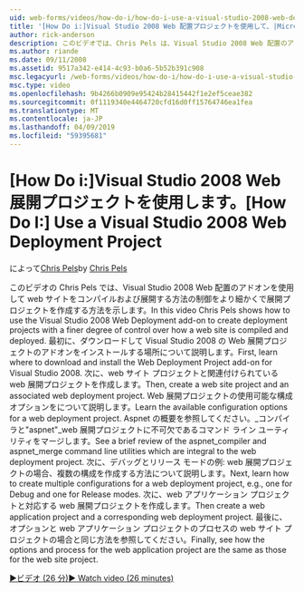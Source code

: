 ```yaml
---
uid: web-forms/videos/how-do-i/how-do-i-use-a-visual-studio-2008-web-deployment-project
title: '[How Do i:]Visual Studio 2008 Web 配置プロジェクトを使用して、|Microsoft Docs'
author: rick-anderson
description: このビデオでは、Chris Pels は、Visual Studio 2008 Web 配置のアドオンを使用してをより細かく制御方法と配置プロジェクトを作成する方法を説明しています.
ms.author: riande
ms.date: 09/11/2008
ms.assetid: 9517a342-e414-4c93-b0a6-5b52b391c908
msc.legacyurl: /web-forms/videos/how-do-i/how-do-i-use-a-visual-studio-2008-web-deployment-project
msc.type: video
ms.openlocfilehash: 9b4266b0909e95424b28415442f1e2ef5ceae382
ms.sourcegitcommit: 0f1119340e4464720cfd16d0ff15764746ea1fea
ms.translationtype: MT
ms.contentlocale: ja-JP
ms.lasthandoff: 04/09/2019
ms.locfileid: "59395681"
---
```

# <a name="how-do-i-use-a-visual-studio-2008-web-deployment-project"></a><span data-ttu-id="5acdd-103">[How Do i:]Visual Studio 2008 Web 展開プロジェクトを使用します。</span><span class="sxs-lookup"><span data-stu-id="5acdd-103">[How Do I:] Use a Visual Studio 2008 Web Deployment Project</span></span>

<span data-ttu-id="5acdd-104">によって[Chris Pels](https://twitter.com/chrispels)</span><span class="sxs-lookup"><span data-stu-id="5acdd-104">by [Chris Pels](https://twitter.com/chrispels)</span></span>

<span data-ttu-id="5acdd-105">このビデオの Chris Pels では、Visual Studio 2008 Web 配置のアドオンを使用して web サイトをコンパイルおよび展開する方法の制御をより細かくで展開プロジェクトを作成する方法を示します。</span><span class="sxs-lookup"><span data-stu-id="5acdd-105">In this video Chris Pels shows how to use the Visual Studio 2008 Web Deployment add-on to create deployment projects with a finer degree of control over how a web site is compiled and deployed.</span></span> <span data-ttu-id="5acdd-106">最初に、ダウンロードして Visual Studio 2008 の Web 展開プロジェクトのアドオンをインストールする場所について説明します。</span><span class="sxs-lookup"><span data-stu-id="5acdd-106">First, learn where to download and install the Web Deployment Project add-on for Visual Studio 2008.</span></span> <span data-ttu-id="5acdd-107">次に、web サイト プロジェクトと関連付けられている web 展開プロジェクトを作成します。</span><span class="sxs-lookup"><span data-stu-id="5acdd-107">Then, create a web site project and an associated web deployment project.</span></span> <span data-ttu-id="5acdd-108">Web 展開プロジェクトの使用可能な構成オプションをについて説明します。</span><span class="sxs-lookup"><span data-stu-id="5acdd-108">Learn the available configuration options for a web deployment project.</span></span> <span data-ttu-id="5acdd-109">Aspnet の概要を参照してください。\_コンパイラと"aspnet"\_web 展開プロジェクトに不可欠であるコマンド ライン ユーティリティをマージします。</span><span class="sxs-lookup"><span data-stu-id="5acdd-109">See a brief review of the aspnet\_compiler and aspnet\_merge command line utilities which are integral to the web deployment project.</span></span> <span data-ttu-id="5acdd-110">次に、デバッグとリリース モードの例: web 展開プロジェクトの場合、複数の構成を作成する方法について説明します。</span><span class="sxs-lookup"><span data-stu-id="5acdd-110">Next, learn how to create multiple configurations for a web deployment project, e.g., one for Debug and one for Release modes.</span></span> <span data-ttu-id="5acdd-111">次に、web アプリケーション プロジェクトと対応する web 展開プロジェクトを作成します。</span><span class="sxs-lookup"><span data-stu-id="5acdd-111">Then create a web application project and a corresponding web deployment project.</span></span> <span data-ttu-id="5acdd-112">最後に、オプションと web アプリケーション プロジェクトのプロセスの web サイト プロジェクトの場合と同じ方法を参照してください。</span><span class="sxs-lookup"><span data-stu-id="5acdd-112">Finally, see how the options and process for the web application project are the same as those for the web site project.</span></span>

[<span data-ttu-id="5acdd-113">&#9654;ビデオ (26 分)</span><span class="sxs-lookup"><span data-stu-id="5acdd-113">&#9654; Watch video (26 minutes)</span></span>](https://channel9.msdn.com/Blogs/ASP-NET-Site-Videos/how-do-i-use-a-visual-studio-2008-web-deployment-project)
